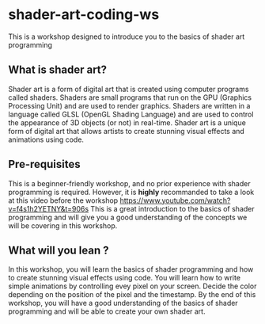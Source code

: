 # shader-art-coding-ws
This is a workshop designed to introduce you to the basics of shader art programming


## What is shader art?
Shader art is a form of digital art that is created using computer programs called shaders. Shaders are small programs that run on the GPU (Graphics Processing Unit) and are used to render graphics. Shaders are written in a language called GLSL (OpenGL Shading Language) and are used to control the appearance of 3D objects (or not) in real-time. Shader art is a unique form of digital art that allows artists to create stunning visual effects and animations using code.

## Pre-requisites
This is a beginner-friendly workshop, and no prior experience with shader programming is required. However, it is **highly** recommanded to take a look at this video before the workshop https://www.youtube.com/watch?v=f4s1h2YETNY&t=906s
This is a great introduction to the basics of shader programming and will give you a good understanding of the concepts we will be covering in this workshop.

## What will you lean ?
In this workshop, you will learn the basics of shader programming and how to create stunning visual effects using code. You will learn how to write simple animations by controlling evey pixel on your screen. Decide the color depending on the position of the pixel and the timestamp. By the end of this workshop, you will have a good understanding of the basics of shader programming and will be able to create your own shader art.